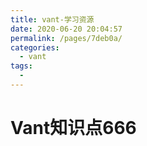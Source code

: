 ```yaml
---
title: vant-学习资源
date: 2020-06-20 20:04:57
permalink: /pages/7deb0a/
categories:
  - vant
tags:
  - 
---
```

# Vant知识点666
